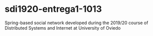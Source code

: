 # sdi1920-entrega1-1013
Spring-based social network developed during the 2019/20 course of Distributed Systems and Internet at University of Oviedo
